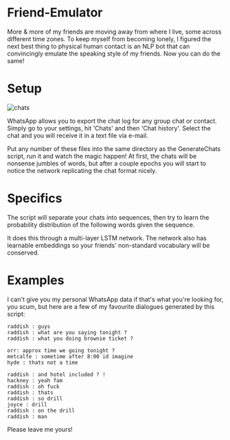 # Friend-Emulator

More & more of my friends are moving away from where I live, some across different time zones.  To keep myself from becoming lonely, I figured the next best thing to physical human contact is an NLP bot that can convincingly emulate the speaking style of my friends.  Now you can do the same!

# Setup

![chats](https://www.android-recovery.net/images/app-review/whatsapp-android-settings-chats-and-calls.png)

WhatsApp allows you to export the chat log for any group chat or contact.  Simply go to your settings, hit 'Chats' and then 'Chat history'.  Select the chat and you will receive it in a text file via e-mail.

Put any number of these files into the same directory as the GenerateChats script, run it and watch the magic happen!  At first, the chats will be nonsense jumbles of words, but after a couple epochs you will start to notice the network replicating the chat format nicely.

# Specifics

The script will separate your chats into sequences, then try to learn the probability distribution of the following words given the sequence.

It does this through a multi-layer LSTM network.  The network also has learnable embeddings so your friends' non-standard vocabulary will be conserved.

# Examples

I can't give you my personal WhatsApp data if that's what you're looking for, you scum, but here are a few of my favourite dialogues generated by this script:

```
raddish : guys 
raddish : what are you saying tonight ? 
raddish : what you doing brownie ticket ? 
```

```
orr: approx time we going tonight ? 
metcalfe : sometime after 8:00 id imagine 
hyde : thats not a time
``` 

```
raddish : and hotel included ? !
hackney : yeah fam
raddish : oh fuck
raddish : thats
raddish : so drill
joyce : drill
raddish : on the drill
raddish : man
```

Please leave me yours!
